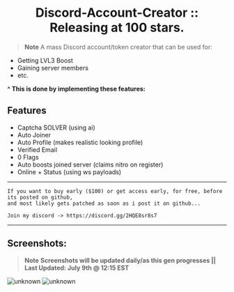 <h1 align="center"> Discord-Account-Creator :: Releasing at 100 stars. </h1>

> **Note** A mass Discord account/token creator that can be used for: 
- Getting LVL3 Boost
- Gaining server members
- etc.

**^ This is done by implementing these features:**

## Features
- Captcha SOLVER (using ai)
- Auto Joiner
- Auto Profile (makes realistic looking profile)
- Verified Email
- 0 Flags
- Auto boosts joined server (claims nitro on register)
- Online + Status (using ws payloads)

---
```
If you want to buy early ($100) or get access early, for free, before its posted on github,
and most likely gets patched as soon as i post it on github...

Join my discord -> https://discord.gg/2HQE8sr8s7
```
---

## Screenshots:
> **Note** **Screenshots will be updated daily/as this gen progresses || Last Updated: July 9th @ 12:15 EST**


![unknown](https://user-images.githubusercontent.com/60797067/178118009-fa3ad6fc-b4e1-4ac7-acc5-607473ffd371.png)
![unknown](https://user-images.githubusercontent.com/60797067/178118037-f7d6815f-f4da-4ba7-8fa4-12edfa2dba0e.png)
